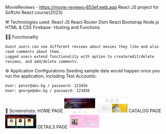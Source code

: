 MovieReviews - https://movie-reviews-853ef.web.app
React JS project for SoftUni React course(2023)

⚒️ Technologies used:
    React JS
    React Router Dom
    React Bootstrap 
    Node.js
    HTML & CSS
    Firebase- Hosting and Functions

🧑‍💻 Functionality

    Guest users can see different reviews about movies they like and also read comments about them.
    Logged users extend functionality with option to create/edit/delete reviews, and add/delete comments.


⚙️ Application Configurations
 Seeding sample data would happen once you run the application, including Test Accounts:

    User: peter@abv.bg / password: 123456
    User: george@abv.bg / password: 123456

👀 Screenshots: 
HOME PAGE
<img src="/client/public/img/home.png" width="100">
<img src="/client/public/img/home1.png" width="100">
CATALOG PAGE
<img src="/client/public/img/catalog.png" width="100">
DETAILS PAGE
<img src="/client/public/img/details.png" width="100">

